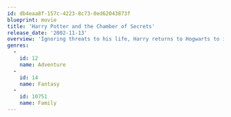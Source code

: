 ```yaml
---
id: db4eaa8f-157c-4223-8c73-0ed62043873f
blueprint: movie
title: 'Harry Potter and the Chamber of Secrets'
release_date: '2002-11-13'
overview: 'Ignoring threats to his life, Harry returns to Hogwarts to investigate – aided by Ron and Hermione – a mysterious series of attacks.'
genres:
  -
    id: 12
    name: Adventure
  -
    id: 14
    name: Fantasy
  -
    id: 10751
    name: Family
---
```


